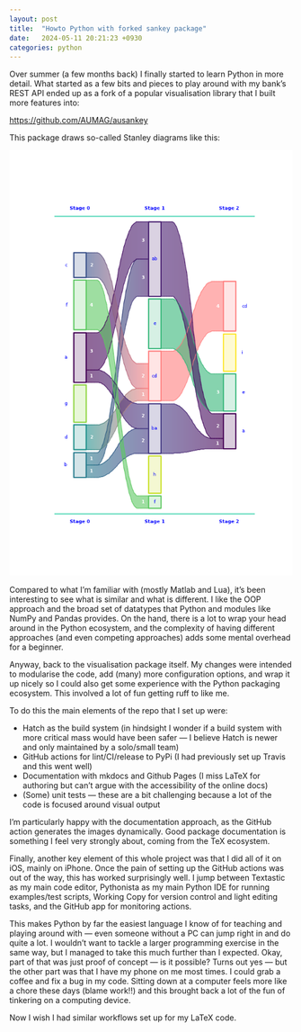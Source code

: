 ```yaml
---
layout: post
title:  "Howto Python with forked sankey package"
date:   2024-05-11 20:21:23 +0930
categories: python 
---
```


Over summer (a few months back) I finally started to learn Python in more detail. What started as a few bits and pieces to play around with my bank’s REST API ended up as a fork of a popular visualisation library that I built more features into:

https://github.com/AUMAG/ausankey

This package draws so-called Stanley diagrams like this:

<img src="../img/ausankey.png" />

Compared to what I’m familiar with (mostly Matlab and Lua), it’s been interesting to see what is similar and what is different. I like the OOP approach and the broad set of datatypes that Python and modules like NumPy and Pandas provides. On the hand, there is a lot to wrap your head around in the Python ecosystem, and the complexity of having different approaches (and even competing approaches) adds some mental overhead for a beginner. 

Anyway, back to the visualisation package itself. My changes were intended to modularise the code, add (many) more configuration options, and wrap it up nicely so I could also get some experience with the Python packaging ecosystem. This involved a lot of fun getting ruff to like me. 

To do this the main elements of the repo that I set up were:

* Hatch as the build system (in hindsight I wonder if a build system with more critical mass would have been safer — I believe Hatch is newer and only maintained by a solo/small team)
* GitHub actions for lint/CI/release to PyPi (I had previously set up Travis and this went well)
* Documentation with mkdocs and Github Pages (I miss LaTeX for authoring but can’t argue with the accessibility of the online docs)
* (Some) unit tests — these are a bit challenging because a lot of the code is focused around visual output

I’m particularly happy with the documentation approach, as the GitHub action generates the images dynamically. Good package documentation is something I feel very strongly about, coming from the TeX ecosystem. 

Finally, another key element of this whole project was that I did all of it on iOS, mainly on iPhone. Once the pain of setting up the GitHub actions was out of the way, this has worked surprisingly well. I jump between Textastic as my main code editor, Pythonista as my main Python IDE for running examples/test scripts, Working Copy for version control and light editing tasks, and the GitHub app for monitoring actions. 

This makes Python by far the easiest language I know of for teaching and playing around with — even someone without a PC can jump right in and do quite a lot. I wouldn’t want to tackle a larger programming exercise in the same way, but I managed to take this much further than I expected. Okay, part of that was just proof of concept — is it possible? Turns out yes — but the other part was that I have my phone on me most times. I could grab a coffee and fix a bug in my code. Sitting down at a computer feels more like a chore these days (blame work!!) and this brought back a lot of the fun of tinkering on a computing device. 

Now I wish I had similar workflows set up for my LaTeX code.